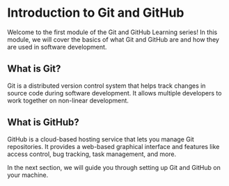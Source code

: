 # Introduction to Git and GitHub

Welcome to the first module of the Git and GitHub Learning series! In this module, we will cover the basics of what Git and GitHub are and how they are used in software development.

## What is Git?
Git is a distributed version control system that helps track changes in source code during software development. It allows multiple developers to work together on non-linear development.

## What is GitHub?
GitHub is a cloud-based hosting service that lets you manage Git repositories. It provides a web-based graphical interface and features like access control, bug tracking, task management, and more.

In the next section, we will guide you through setting up Git and GitHub on your machine.
